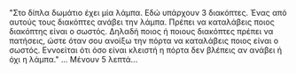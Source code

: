 "Στο δίπλα δωμάτιο έχει µία λάμπα.
Εδώ υπάρχουν 3 διακόπτες.
Ένας από αυτούς τους διακόπτες ανάβει την λάμπα.
Πρέπει να καταλάβεις ποιος διακόπτης είναι ο σωστός.
Δηλαδή ποιος ή ποιους διακόπτες πρέπει να πατήσεις,
ώστε όταν σου ανοίξω την πόρτα να καταλάβεις ποιος είναι ο σωστός.
Εννοείται ότι όσο είναι κλειστή η πόρτα 
δεν βλέπεις αν ανάβει ή όχι η λάμπα."
...
Μένουν 5 λεπτά...